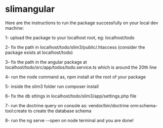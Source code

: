 # slimangular
Here are the instructions to run the package successfully on your local dev machine:

1- upload the package to your localhost root, eg: localhost/todo

2- fix the path in localhost/todo/slim3/public/.htaccess (consider the package exists at localhost/todo)

3- fix the path in the angular package at localhost/todo/src/app/todos/todo.service.ts which is around the 20th line

4- run the node command as, npm install at the root of your package

5- inside the slim3 folder run composer install

6- fix the db sttings in localhost/todo/slim3/app/settings.php file

7- run the doctrine query on console as: vendor/bin/doctrine orm:schema-tool:create to create the database schema

8- run the ng serve --open on node terminal and you are done!
